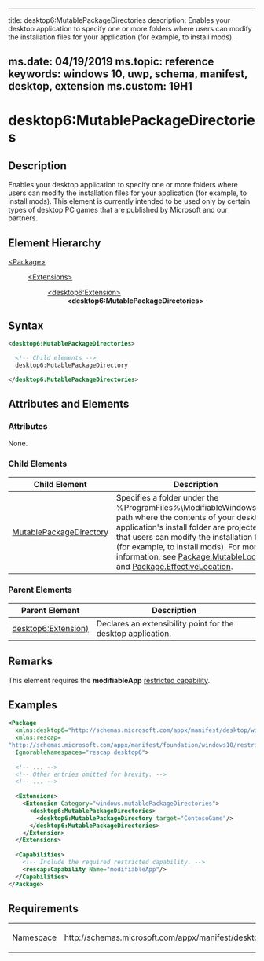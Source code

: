 ﻿---

title: desktop6:MutablePackageDirectories
description: Enables your desktop application to specify one or more folders where users can modify the installation files for your application (for example, to install mods).

ms.date: 04/19/2019
ms.topic: reference
keywords: windows 10, uwp, schema, manifest, desktop, extension 
ms.custom: 19H1
---

# desktop6:MutablePackageDirectories

## Description

Enables your desktop application to specify one or more folders where users can modify the installation files for your application (for example, to install mods). This element is currently intended to be used only by certain types of desktop PC games that are published by Microsoft and our partners.

## Element Hierarchy
<dl>
<dt><a href="element-package.md">&lt;Package&gt;</a></dt>
<dd>
<dl>
<dt><a href="element-extensions.md">&lt;Extensions&gt;</a></dt>
<dd>
<dl>
<dt><a href="element-desktop6-package-extension.md">&lt;desktop6:Extension&gt;</a></dt>
<dd><b>&lt;desktop6:MutablePackageDirectories&gt;</b></dd>
</dl>
</dd>
</dl>
</dd>
</dl>

## Syntax
```xml
<desktop6:MutablePackageDirectories>

  <!-- Child elements -->
  desktop6:MutablePackageDirectory

</desktop6:MutablePackageDirectories>
```

## Attributes and Elements

### Attributes

None.

### Child Elements

| Child Element | Description |
|---------------|-------------|
| [MutablePackageDirectory](element-desktop6-mutablepackagedirectory.md) | Specifies a folder under the %ProgramFiles%\ModifiableWindowsApps path where the contents of your desktop application's install folder are projected so that users can modify the installation files (for example, to install mods). For more information, see [Package.MutableLocation](https://docs.microsoft.com/uwp/api/windows.applicationmodel.package.mutablelocation) and [Package.EffectiveLocation](https://docs.microsoft.com/uwp/api/windows.applicationmodel.package.effectivelocation). |

### Parent Elements

| Parent Element | Description |
|---------------|-------------|
| [desktop6:Extension)](element-desktop6-package-extension.md) | Declares an extensibility point for the desktop application. |

## Remarks

This element requires the **modifiableApp** [restricted capability](https://docs.microsoft.com/windows/uwp/packaging/app-capability-declarations#restricted-capabilities). 

## Examples

```xml
<Package
  xmlns:desktop6="http://schemas.microsoft.com/appx/manifest/desktop/windows10/6"
  xmlns:rescap= 
"http://schemas.microsoft.com/appx/manifest/foundation/windows10/restrictedcapabilities"
  IgnorableNamespaces="rescap desktop6">
 
  <!-- ... -->
  <!-- Other entries omitted for brevity. -->
  <!-- ... -->
 
  <Extensions> 
    <Extension Category="windows.mutablePackageDirectories">
      <desktop6:MutablePackageDirectories>
        <desktop6:MutablePackageDirectory target="ContosoGame"/>
      </desktop6:MutablePackageDirectories>
    </Extension>
  </Extensions>
 
  <Capabilities>
    <!-- Include the required restricted capability. -->
    <rescap:Capability Name="modifiableApp"/>
  </Capabilities>
</Package>
```

## Requirements

<table>
<colgroup>
<col width="50%" />
<col width="50%" />
</colgroup>
<tbody>
<tr class="odd">
<td><p>Namespace</p></td>
<td><p>http://schemas.microsoft.com/appx/manifest/desktop/windows10/6</p></td>
</tr>
</tbody>
</table>
